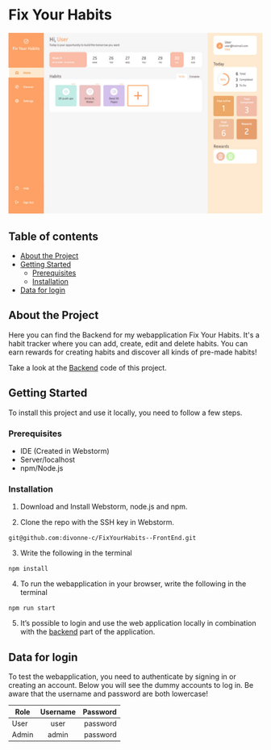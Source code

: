 # Fix Your Habits

![screenshot page](./src/assets/home.jpg)

## Table of contents
* [About the Project](#about-the-project)
* [Getting Started](#getting-started)
    + [Prerequisites](#prerequisites)
    + [Installation](#installation)
* [Data for login](#data-for-login)

## About the Project
Here you can find the Backend for my webapplication Fix Your Habits. It's a habit tracker where you can add, create, edit and delete habits. You can earn rewards for creating habits and discover all kinds of pre-made habits!

Take a look at the <a href="https://github.com/divonne-c/FixYourHabits--BackEnd">Backend</a> code of this project.

## Getting Started
To install this project and use it locally, you need to follow a few steps.

### Prerequisites
* IDE (Created in Webstorm)
* Server/localhost
* npm/Node.js

### Installation

1. Download and Install Webstorm, node.js and npm.

2. Clone the repo with the SSH key in Webstorm.
```
git@github.com:divonne-c/FixYourHabits--FrontEnd.git
```

3. Write the following in the terminal
```
npm install
```
4. To run the webapplication in your browser, write the following in the terminal
```
npm run start
```

5. It’s possible to login and use the web application locally in combination with the <a href="https://github.com/divonne-c/FixYourHabits--BackEnd">backend</a> part of the application.


## Data for login

To test the webapplication, you need to authenticate by signing in or creating an account. Below you will see the dummy accounts to log in. Be aware that the username and password are both lowercase!


| Role          | Username | Password |
|---------------|:--------:|---------:|
| User          |   user   | password |
| Admin         |  admin   | password |


